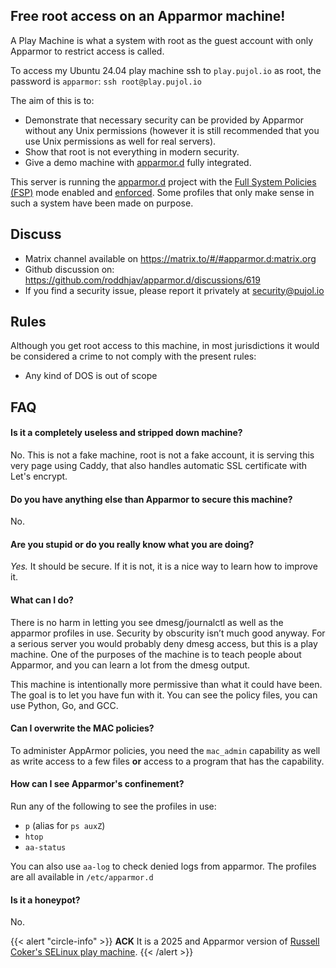 
## Free root access on an Apparmor machine!

A Play Machine is what a system with root as the guest account with only Apparmor to restrict access is called.

To access my Ubuntu 24.04 play machine ssh to `play.pujol.io` as root, the password is `apparmor`: `ssh root@play.pujol.io`

The aim of this is to:
- Demonstrate that necessary security can be provided by Apparmor without any Unix permissions (however it is still recommended that you use Unix permissions as well for real servers).
- Show that root is not everything in modern security.
- Give a demo machine with [apparmor.d](https://github.com/roddhjav/apparmor.d) fully integrated.

This server is running the [apparmor.d](https://github.com/roddhjav/apparmor.d) project with the [Full System Policies (FSP)](https://apparmor.pujol.io/full-system-policy/) mode enabled and [enforced](https://apparmor.pujol.io/enforce/). Some profiles that only make sense in such a system have been made on purpose.

## Discuss

- Matrix channel available on https://matrix.to/#/#apparmor.d:matrix.org
- Github discussion on: https://github.com/roddhjav/apparmor.d/discussions/619
- If you find a security issue, please report it privately at security@pujol.io

## Rules

Although you get root access to this machine, in most jurisdictions it would be considered a crime to not comply with the present rules:

- Any kind of DOS is out of scope

## FAQ

#### Is it a completely useless and stripped down machine?

No. This is not a fake machine, root is not a fake account, it is serving this very page using Caddy, that also handles automatic SSL certificate with Let's encrypt.

#### Do you have anything else than Apparmor to secure this machine?

No.

#### Are you stupid or do you really know what you are doing?

*Yes.* It should be secure. If it is not, it is a nice way to learn how to improve it.

#### What can I do?

There is no harm in letting you see dmesg/journalctl as well as the apparmor profiles in use. Security by obscurity isn’t much good anyway. For a serious server you would probably deny dmesg access, but this is a play machine. One of the purposes of the machine is to teach people about Apparmor, and you can learn a lot from the dmesg output.

This machine is intentionally more permissive than what it could have been. The goal is to let you have fun with it. You can see the policy files, you can use Python, Go, and GCC.

#### Can I overwrite the MAC policies?

To administer AppArmor policies, you need the `mac_admin` capability as well as write access to a few files **or** access to a program that has the capability.

#### How can I see Apparmor's confinement?

Run any of the following to see the profiles in use:
- `p` (alias for `ps auxZ`)
- `htop`
- `aa-status`

You can also use `aa-log` to check denied logs from apparmor. The profiles are all available in `/etc/apparmor.d`

#### Is it a honeypot?

No.


{{< alert "circle-info" >}}
**ACK** It is a 2025 and Apparmor version of [Russell Coker's SELinux play machine](https://doc.coker.com.au/computers/se-linux-play-machine/).
{{< /alert >}}
